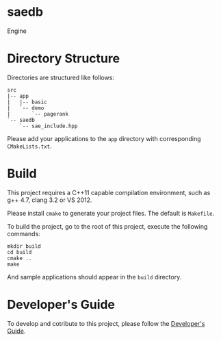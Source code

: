 saedb
=====

Engine

Directory Structure
===================

Directories are structured like follows:

	src
	|-- app
	|   |-- basic
	|   `-- demo
	|       `-- pagerank
	`-- saedb
		`-- sae_include.hpp

Please add your applications to the `app` directory with corresponding `CMakeLists.txt`.

Build
=====

This project requires a C++11 capable compilation environment, such as g++ 4.7, clang 3.2 or VS 2012.

Please install `cmake` to generate your project files. The default is `Makefile`.

To build the project, go to the root of this project, execute the following commands:

	mkdir build
	cd build
	cmake ..
	make

And sample applications should appear in the `build` directory.

Developer's Guide
=================

To develop and cotribute to this project, please follow the [Developer's Guide](https://github.com/THUKEG/saedb/wiki/Developer's-Guide).

